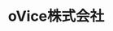 ---
key: ovice
title: oVice株式会社
category: supporter
order: 17
logo: /images/partners/ovice.png
website: 'https://ovice.in/ja/'
lang: ja
---